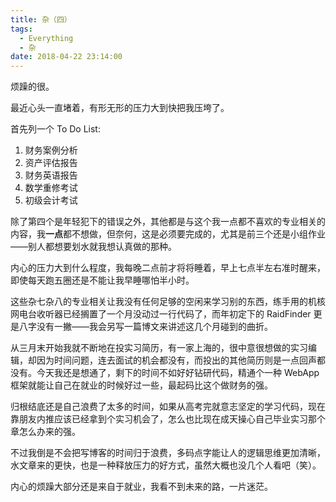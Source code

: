 ```yaml
---
title: 杂（四）
tags:
  - Everything
  - 杂
date: 2018-04-22 23:14:00
---
```



烦躁的很。

最近心头一直堵着，有形无形的压力大到快把我压垮了。

首先列一个 To Do List:

1. 财务案例分析
2. 资产评估报告
3. 财务英语报告
4. 数学重修考试
5. 初级会计考试

除了第四个是年轻犯下的错误之外，其他都是与这个我一点都不喜欢的专业相关的内容，我**一点**都不想做，但奈何，这是必须要完成的，尤其是前三个还是小组作业——别人都想要划水就我想认真做的那种。

内心的压力大到什么程度，我每晚二点前才将将睡着，早上七点半左右准时醒来，即使每天跑五圈还是不能让我早睡哪怕半小时。

这些杂七杂八的专业相关让我没有任何足够的空闲来学习别的东西，练手用的机核网电台收听器已经搁置了一个月没动过一行代码了，而年初定下的 RaidFinder 更是八字没有一撇——我会另写一篇博文来讲述这几个月碰到的曲折。

从三月末开始我就不断地在投实习简历，有一家上海的，很中意很想做的实习编辑，却因为时间问题，连去面试的机会都没有，而投出的其他简历则是一点回声都没有。今天我还是想通了，剩下的时间不如好好钻研代码，精通个一种 WebApp 框架就能让自己在就业的时候好过一些，最起码比这个做财务的强。

归根结底还是自己浪费了太多的时间，如果从高考完就意志坚定的学习代码，现在靠朋友内推应该已经拿到个实习机会了，怎么也比现在成天操心自己毕业实习那个章怎么办来的强。

不过我倒是不会把写博客的时间归于浪费，多码点字能让人的逻辑思维更加清晰，水文章来的更快，也是一种释放压力的好方式，虽然大概也没几个人看吧（笑）。

内心的烦躁大部分还是来自于就业，我看不到未来的路，一片迷茫。